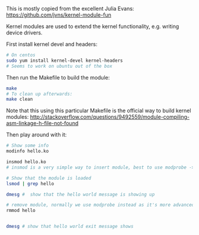 This is mostly copied from the excellent Julia Evans: https://github.com/jvns/kernel-module-fun

Kernel modules are used to extend the kernel functionality, e.g. writing device drivers.

First install kernel devel and headers:

```bash
# On centos
sudo yum install kernel-devel kernel-headers
# Seems to work on ubuntu out of the box
```

Then run the Makefile to build the module:
```bash
make
# To clean up afterwards:
make clean
```

Note that this using this particular Makefile is the official way to build kernel modules:
http://stackoverflow.com/questions/9492559/module-compiling-asm-linkage-h-file-not-found

Then play around with it:
```bash
# Show some info
modinfo hello.ko

insmod hello.ko
# insmod is a very simple way to insert module, best to use modprobe -> more advanced

# Show that the module is loaded
lsmod | grep hello

dmesg #  show that the hello world message is showing up

# remove module, normally we use modprobe instead as it's more advanced
rmmod hello


dmesg # show that hello world exit message shows

```
